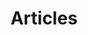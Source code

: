 ---
title: Articles
layout: category
permalink: /categories/Articles/
taxonomy: Articles
entries_layout: grid
---